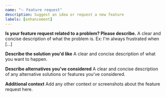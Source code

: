 ```yaml
---
name: "✨ Feature request"
description: Suggest an idea or request a new feature
labels: [enhancement]
---
```


**Is your feature request related to a problem? Please describe.**
A clear and concise description of what the problem is. Ex: I'm always frustrated when [...]

**Describe the solution you'd like**
A clear and concise description of what you want to happen.

**Describe alternatives you've considered**
A clear and concise description of any alternative solutions or features you've considered.

**Additional context**
Add any other context or screenshots about the feature request here.
